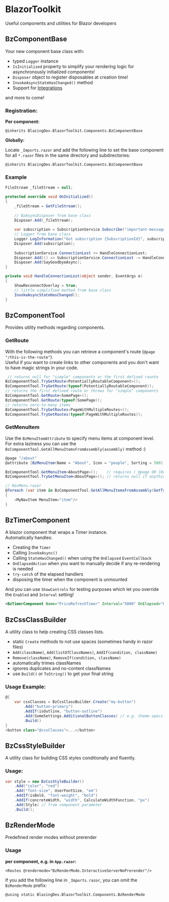 # BlazorToolkit

Useful components and utilities for Blazor developers

## BzComponentBase

Your new component base class with:

* typed `Logger` instance
* `IsInitialized` property to simplify your rendering logic for asynchronously initialized components!
* `Disposer` object to register disposables at creation time!
* `InvokeAsyncStateHasChanged()` method
* Support for [Integrations](https://github.com/devritter/BlazorToolkit/blob/main/docs/integrations.md)

and more to come!

### Registration:

**Per component:**

```
@inherits BlazingDev.BlazorToolkit.Components.BzComponentBase
```

**Globally:**

Locate `_Imports.razor` and add the following line to set the base component for all `*.razor` files in the same
directory and subdirectories:

```
@inherits BlazingDev.BlazorToolkit.Components.BzComponentBase
```

### Example

```csharp
FileStream _fileStream = null;

protected override void OnInitialized()
{
    _fileStream = GetFileStream();
    
    // BzAsyncDisposer from base class
    Disposer.Add(_fileStream);
    
    var subscription = SubscriptionService.Subscribe("important-messages", HandleImportantMessage);
    // Logger from base class
    Logger.LogInformation("Got subscription {SubscriptionId}", subscription.Id);
    Disposer.Add(subscription);
    
    SubscriptionService.ConnectionLost += HandleConnectionLost;
    Disposer.Add(() => SubscriptionService.ConnectionLost -= HandleConnectionLost);
    Disposer.Add(SayGoodbyeAsync);
}

private void HandleConnectionLost(object sender, EventArgs e)
{
    ShowReconnectOverlay = true;
    // little simplified method from base class
    InvokeAsyncStateHasChanged();
}
```

## BzComponentTool

Provides utility methods regarding components.

### GetRoute

With the following methods you can retrieve a component's route (`@page "/this-is-the-route"`). \
Useful if you want to create links to other components and you don't want to have magic strings in your code.

```csharp
 // returns null for "simple" components or the first defined rounte
BzComponentTool.TryGetRoute<PotentiallyRoutableComponent>();
BzComponentTool.TryGetRoute(typeof(PotentiallyRoutableComponent));
// returns the first defined route or throws for "simple" components
BzComponentTool.GetRoute<SomePage>();
BzComponentTool.GetRoute(typeof(SomePage));
// returns zero-to-many items
BzComponentTool.TryGetRoutes<PageWithMultipleRoutes>();
BzComponentTool.TryGetRoutes(typeof(PageWithMultipleRoutes));
```

### GetMenuItem

Use the `BzMenuItemAttribute` to specify menu items at component level. \
For extra laziness you can use the `BzComponentTool.GetAllMenuItemsFromAssembly(assembly)` method :)

```csharp
@page "/about"
@attribute [BzMenuItem(Name = "About", Icon = "people", Sorting = 500)]
```

```csharp
BzComponentTool.GetMenuItem<AboutPage>();    // requires ( @page OR [Route] ) AND [BzMenuItem]
BzComponentTool.TryGetMenuItem<AboutPage>(); // returns null if anything required is missing

// NavMenu.razor
@foreach (var item in BzComponentTool.GetAllMenuItemsFromAssembly(GetType().Assembly))
{
    <MyNavItem MenuItem="item"/>
}
```

## BzTimerComponent

A blazor component that wraps a Timer instance. \
Automatically handles:

* Creating the `Timer`
* Calling `InvokeAsync()`
* Calling `StateHasChanged()` when using the `OnElapsed` `EventCallback`
* `OnElapsedAction` when you want to manually decide if any re-rendering is needed
* `try-catch` of the elapsed handlers
* disposing the timer when the component is unmounted

And you can use `ShowControls` for testing purposes which let you override the `Enabled` and `Interval` setting!

```xml
<BzTimerComponent Name="PriceRefreshTimer" Interval="5000" OnElapsed="HandleUpdatePriceTimerElapsed" />
```

## BzCssClassBuilder

A utility class to help creating CSS classes lists.

* static `Create` methods to not use spaces (sometimes handy in razor files)
* `Add(className)`, `Add(listOfClassNames)`, `AddIf(condition, className)`
* `Remove(className)`, `RemoveIf(condition, className)`
* automatically trimes classNames
* ignores duplicates and no-content classNames
* use `Build()` or `ToString()` to get your final string

### Usage Example:

```csharp
@{
    var cssClasses = BzCssClassBuilder.Create("my-button")
        .Add("button-primary")
        .AddIf(isOutline, "button-outline")
        .Add(SomeSettings.AdditionalButtonClasses) // e.g. theme-specific
        .Build()
}
<button class="@cssClasses">...</button>
```

## BzCssStyleBuilder

A utility class for building CSS styles conditionally and fluently.

### Usage:

```csharp
var style = new BzCssStyleBuilder()
    .Add("color", "red")
    .Add("font-size", UserFontSize, "em")
    .AddIf(isBold, "font-weight", "bold")
    .AddIf(concreteWidth, "width", CalculateWidthFunction, "px")
    .Add(Style) // from component parameter
    .Build();
```

## BzRenderMode

Predefined render modes without prerender

### Usage

**per component, e.g. in `App.razor`:**

```
<Routes @rendermode="BzRenderMode.InteractiveServerNoPrerender"/>
```

If you add the following line in `_Imports.razor`, you can omit the `BzRenderMode` prefix:

```
@using static BlazingDev.BlazorToolkit.Components.BzRenderMode
```
